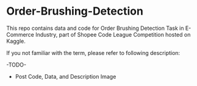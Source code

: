 # Order-Brushing-Detection 

This repo contains data and code for Order Brushing Detection Task in E-Commerce Industry, part of Shopee Code League Competition hosted on Kaggle.

If you not familiar with the term, please refer to following description:

-TODO-

- Post Code, Data, and Description Image

